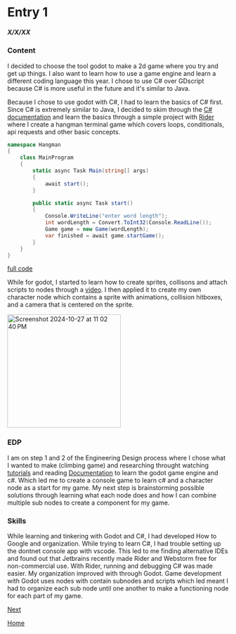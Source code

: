 # Entry 1
##### X/X/XX

### Content

I decided to choose the tool godot to make a 2d game where you try and get up things. I also want to learn how to use a game engine and learn a different coding language this year. I chose to use C# over GDscript because C# is more useful in the future and it's similar to Java.

Because I chose to use godot with C#, I had to learn the basics of C# first. Since C# is extremely similar to Java, I decided to skim through the [C# documentation](https://www.w3schools.com/cs/index.php) and learn the basics through a simple project with [Rider](https://www.jetbrains.com/rider/) where I create a hangman terminal game which covers loops, conditionals, api requests and other basic concepts. 

```c#
namespace Hangman
{
    class MainProgram
    {
        static async Task Main(string[] args)
        { 
            await start();
        }

        public static async Task start()
        {
            Console.WriteLine("enter word length");
            int wordLength = Convert.ToInt32(Console.ReadLine());
            Game game = new Game(wordLength);
            var finished = await game.startGame();
        }
    }
}
```
[full code](../Hangman/Game.cs)


While for godot, I started to learn how to create sprites, collisons and attach scripts to nodes through a [video](https://www.youtube.com/watch?v=5V9f3MT86M8). I then applied it to create my own character node which contains a sprite with animations, collision hitboxes, and a camera that is centered on the sprite.

<img width="258" alt="Screenshot 2024-10-27 at 11 02 40 PM" src="https://github.com/user-attachments/assets/0900c81d-9e90-4888-b274-a06ea583f150">

### EDP

I am on step 1 and 2 of the Engineering Design process where I chose what I wanted to make (climbing game) and researching throught watching [tutorials](ttps://www.youtube.com/watch?v=5V9f3MT86M8) and reading [Documentation](https://www.w3schools.com/cs/index.php) to learn the godot game engine and c#. Which led me to create a console game to learn c# and a character node as a start for my game. My next step is brainstorming possible solutions through learning what each node does and how I can combine multiple sub nodes to create a component for my game.

### Skills

While learning and tinkering with Godot and C#, I had developed How to Google and organization. While trying to learn C#, I had trouble setting up the dontnet console app with vscode. This led to me finding alternative IDEs and found out that Jetbrains recently made Rider and Webstorm free for non-commercial use. With Rider, running and debugging C# was made easier. My organization improved with through Godot. Game development with Godot uses nodes with contain subnodes and scripts which led meant I had to organize each sub node until one another to make a functioning node for each part of my game.

[Next](entry02.md)

[Home](../README.md)
